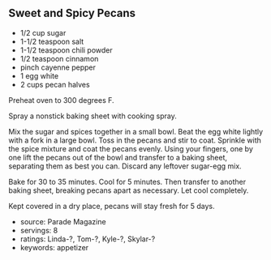 Sweet and Spicy Pecans
----------------------

- 1/2 cup sugar
- 1-1/2 teaspoon salt
- 1-1/2 teaspoon chili powder
- 1/2 teaspoon cinnamon
- pinch cayenne pepper
- 1 egg white
- 2 cups pecan halves

Preheat oven to 300 degrees F.

Spray a nonstick baking sheet with cooking spray.

Mix the sugar and spices together in a small bowl.  Beat the egg white
lightly with a fork in a large bowl.  Toss in the pecans and stir to
coat.  Sprinkle with the spice mixture and coat the pecans evenly.
Using your fingers, one by one lift the pecans out of the bowl and
transfer to a baking sheet, separating them as best you can.  Discard
any leftover sugar-egg mix.

Bake for 30 to 35 minutes.  Cool for 5 minutes.  Then transfer to
another baking sheet, breaking pecans apart as necessary.  Let cool
completely.

Kept covered in a dry place, pecans will stay fresh for 5 days.

- source: Parade Magazine
- servings: 8
- ratings: Linda-?, Tom-?, Kyle-?, Skylar-?
- keywords: appetizer
